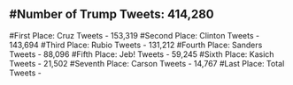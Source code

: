 #Number of Trump Tweets: 414,280
---
#First Place: Cruz Tweets - 153,319
#Second Place: Clinton Tweets - 143,694
#Third Place: Rubio Tweets - 131,212
#Fourth Place: Sanders Tweets - 88,096
#Fifth Place: Jeb! Tweets - 59,245
#Sixth Place: Kasich Tweets - 21,502
#Seventh Place: Carson Tweets - 14,767
#Last Place: Total Tweets -  
